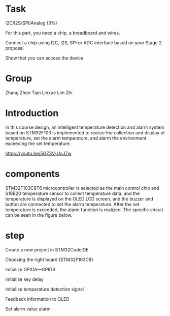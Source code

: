 # Task
I2C/I2S/SPI/Analog (3%)

For this part, you need a chip, a breadboard and wires.

Connect a chip using I2C, I2S, SPI or ADC interface based on your Stage 2 proposal

Show that you can access the device


# Group
Zhang Zhen
Tian Linxue
Lim Zhi

# Introduction 
In this course design, an intelligent temperature detection and alarm system based on STM32F103 is implemented.to realize the collection and display of temperature, set the alarm temperature, and alarm the environment exceeding the set temperature.

https://youtu.be/5GZ3V-UoJ7w

# components 
STM32F103C8T6 microcontroller is selected as the main control chip and S18B20 temperature sensor to collect temperature data, and the temperature is displayed on the OLED LCD screen, and the buzzer and button are connected to set the alarm temperature. After the set temperature is exceeded, the alarm function is realized. The specific circuit can be seen in the figure below.

# step 
Create a new project in STM32CudeIDE

Choosing the right board (STM32F103C8)

Initialize GPIOA—GPIOB

Initialize key delay

Initialize temperature detection signal

Feedback information to OLED

Set alarm value alarm
